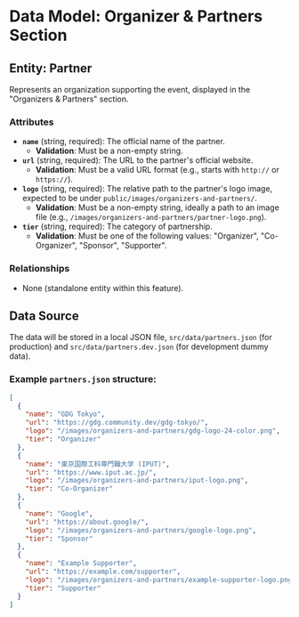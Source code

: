 # Data Model: Organizer & Partners Section

## Entity: Partner

Represents an organization supporting the event, displayed in the "Organizers & Partners" section.

### Attributes

- **`name`** (string, required): The official name of the partner.
  - **Validation**: Must be a non-empty string.
- **`url`** (string, required): The URL to the partner's official website.
  - **Validation**: Must be a valid URL format (e.g., starts with `http://` or `https://`).
- **`logo`** (string, required): The relative path to the partner's logo image, expected to be under `public/images/organizers-and-partners/`.
  - **Validation**: Must be a non-empty string, ideally a path to an image file (e.g., `/images/organizers-and-partners/partner-logo.png`).
- **`tier`** (string, required): The category of partnership.
  - **Validation**: Must be one of the following values: "Organizer", "Co-Organizer", "Sponsor", "Supporter".

### Relationships

- None (standalone entity within this feature).

## Data Source

The data will be stored in a local JSON file, `src/data/partners.json` (for production) and `src/data/partners.dev.json` (for development dummy data).

### Example `partners.json` structure:

```json
[
  {
    "name": "GDG Tokyo",
    "url": "https://gdg.community.dev/gdg-tokyo/",
    "logo": "/images/organizers-and-partners/gdg-logo-24-color.png",
    "tier": "Organizer"
  },
  {
    "name": "東京国際工科専門職大学 (IPUT)",
    "url": "https://www.iput.ac.jp/",
    "logo": "/images/organizers-and-partners/iput-logo.png",
    "tier": "Co-Organizer"
  },
  {
    "name": "Google",
    "url": "https://about.google/",
    "logo": "/images/organizers-and-partners/google-logo.png",
    "tier": "Sponsor"
  },
  {
    "name": "Example Supporter",
    "url": "https://example.com/supporter",
    "logo": "/images/organizers-and-partners/example-supporter-logo.png",
    "tier": "Supporter"
  }
]
```
